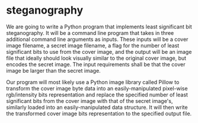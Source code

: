 # steganography

We are going to write a Python program that implements least significant bit steganography. It will be a command line program that takes in three additional command line arguments as inputs. These inputs will be a cover image filename, a secret image filename, a flag for the number of least significant bits to use from the cover image, and the output will be an image file that ideally should look visually similar to the original cover image, but encodes the secret image. The input requirements shall be that the cover image be larger than the secret image.

Our program will most likely use a Python image library called Pillow to transform the cover image byte data into an easily-manipulated pixel-wise rgb/intensity bits representation and replace the specified number of least significant bits from the cover image with that of the secret image's, similarly loaded into an easily-manipulated data structure. It will then write the transformed cover image bits representation to the specified output file.



